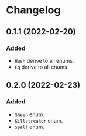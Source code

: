 # Changelog

## 0.1.1 (2022-02-20)

### Added
- `Hash` derive to all enums. 
- `Eq` derive to all enums. 

## 0.2.0 (2022-02-23)

### Added
- `Sheen` enum.
- `Killstreaker` enum.
- `Spell` enum.